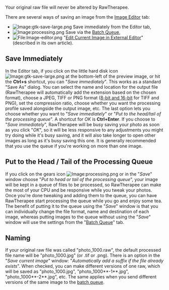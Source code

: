 Your original raw file will never be altered by RawTherapee.

There are several ways of saving an image from the [Image
Editor](The_Image_Editor_Tab "wikilink") tab:

- ![Image:gtk-save-large.png](gtk-save-large.png "Image:gtk-save-large.png")
  Save immediately from the Editor tab,
- ![Image:processing.png](processing.png "Image:processing.png") Save
  via the [Batch Queue](The_Batch_Queue "wikilink"),
- ![<File:Image-editor.png>](Image-editor.png "File:Image-editor.png")
  "[Edit Current Image in External
  Editor](Edit_Current_Image_in_External_Editor "wikilink")" (described
  in its own article).

## Save Immediately

In the Editor tab, if you click on the little hard disk icon
![Image:gtk-save-large.png](gtk-save-large.png "Image:gtk-save-large.png")
at the bottom-left of the preview image, or hit the **Ctrl+s** shortcut,
you can "*Save immediately*". This works as a standard "Save As" dialog.
You can select the name and location for the output file (RawTherapee
will automatically add the extension based on the chosen format), choose
a JPEG, TIFF or PNG format ([8-bit and
16-bit](8-bit_and_16-bit "wikilink") for TIFF and PNG), set the
compression ratio, choose whether you want the processing profile saved
alongside the output image, etc. The last option lets you choose whether
you want to "*Save immediately*" or "*Put to the head/tail of the
processing queue*". A shortcut for *OK* is **Ctrl+Enter**. If you choose
to "*Save immediately*", RawTherapee will be busy saving your photo as
soon as you click "*OK*", so it will be less responsive to any
adjustments you might try doing while it's busy saving, and it will also
take longer to open other images as long as it's busy saving this one.
It is generally recommended that you use the queue if you're working on
more than one image.

## Put to the Head / Tail of the Processing Queue

If you click on the gears icon
![Image:processing.png](processing.png "Image:processing.png") or in the
"*Save*" window choose "*Put to head or tail of the processing queue*",
your image will be kept in a queue of files to be processed, so
RawTherapee can make the most of your CPU and be responsive while you
tweak your photos. Once you're done tweaking and adding them to the
queue, you can have RawTherapee start processing the queue while you go
and enjoy some tea. The benefit of putting it to the queue using the
"*Save*" window is that you can individually change the file format,
name and destination of each image, whereas putting images to the queue
without using the "*Save*" window will use the settings from the "[Batch
Queue](The_Batch_Queue "wikilink")" tab.

## Naming

If your original raw file was called "photo_1000.raw", the default
processed file name will be "photo_1000.jpg" (or .tif or .png). There is
an option in the "*Save current image*" window: "*Automatically add a
suffix if the file already exists*". When checked, you can make
different versions of one raw, which will be saved as "photo_1000.jpg",
"photo_1000**-1**.jpg", "photo_1000**-2**.jpg", etc. The same applies
when you send different versions of the same image to the [batch
queue](The_Batch_Queue "wikilink").